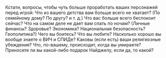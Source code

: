 Кстати, вопросы, чтобы чуть больше проработать ваших персонажей перед игрой: 
Что из вашего детства вам больше всего не хватает? (По семейному дому? По другу? и т. д.) 
Что вас больше всего беспокоит сейчас? 
Что на самом деле не дает вам спать по ночам? (Личные финансы? Здоровье? Экономика? Национальная безопасность? Геополитика?) 
Чего вы боитесь? 
Что вы любите? 
Насколько хорошо вы вообще знаете о ВИЧ и СПИДе? 
Каковы (если есть) ваши религиозные убеждения? 
Что, по-вашему, происходит, когда вы умираете? 
Приносите ли вы какой-либо подарок Найджелу, если да, то какой?